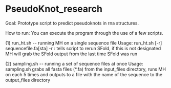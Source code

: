# PseudoKnot_research

Goal:
Prototype script to predict pseudoknots in rna structures.

How to run:
You can execute the program through the use of a few scripts.

(1) run_ht.sh -- running MH on a single sequence file
    Usage: run_ht.sh [-r] sequencefile.fa[sta]
                -r : tells script to rerun SFold, if this is not designated
                     MH will grab the SFold output from the last time SFold
                     was run
                     
(2) sampling.sh -- running a set of sequence files at once
    Usage: sampling.sh 
            grabs all fasta files (*.fa) from the input_files directory, 
            runs MH on each 5 times and outputs to a file with the name
            of the sequence to the output_files directory
